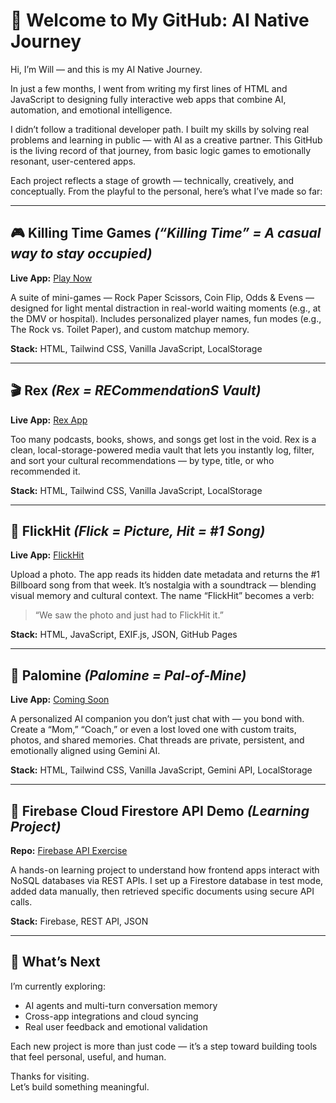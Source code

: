 # 👋 Welcome to My GitHub: AI Native Journey

Hi, I’m Will — and this is my AI Native Journey.

In just a few months, I went from writing my first lines of HTML and JavaScript to designing fully interactive web apps that combine AI, automation, and emotional intelligence.

I didn’t follow a traditional developer path. I built my skills by solving real problems and learning in public — with AI as a creative partner. This GitHub is the living record of that journey, from basic logic games to emotionally resonant, user-centered apps.

Each project reflects a stage of growth — technically, creatively, and conceptually. From the playful to the personal, here’s what I’ve made so far:

---

## 🎮 Killing Time Games _(“Killing Time” = A casual way to stay occupied)_

**Live App:** [Play Now](https://willco8.github.io/AI_Native_Journey/KillingTimeGames/)

A suite of mini-games — Rock Paper Scissors, Coin Flip, Odds & Evens — designed for light mental distraction in real-world waiting moments (e.g., at the DMV or hospital). Includes personalized player names, fun modes (e.g., The Rock vs. Toilet Paper), and custom matchup memory.

**Stack:** HTML, Tailwind CSS, Vanilla JavaScript, LocalStorage

---

## 🎬 Rex _(Rex = RECommendationS Vault)_

**Live App:** [Rex App](https://willco8.github.io/rex-app/)

Too many podcasts, books, shows, and songs get lost in the void. Rex is a clean, local-storage-powered media vault that lets you instantly log, filter, and sort your cultural recommendations — by type, title, or who recommended it.

**Stack:** HTML, Tailwind CSS, Vanilla JavaScript, LocalStorage

---

## 📸 FlickHit _(Flick = Picture, Hit = #1 Song)_

**Live App:** [FlickHit](https://willco8.github.io/AI_Native_Journey/FlickHit/)

Upload a photo. The app reads its hidden date metadata and returns the #1 Billboard song from that week. It’s nostalgia with a soundtrack — blending visual memory and cultural context. The name “FlickHit” becomes a verb:  
> “We saw the photo and just had to FlickHit it.”

**Stack:** HTML, JavaScript, EXIF.js, JSON, GitHub Pages

---

## 🤖 Palomine _(Palomine = Pal-of-Mine)_

**Live App:** [Coming Soon](https://willco8.github.io/AI_Native_Journey/Palomine/)

A personalized AI companion you don’t just chat with — you bond with. Create a “Mom,” “Coach,” or even a lost loved one with custom traits, photos, and shared memories. Chat threads are private, persistent, and emotionally aligned using Gemini AI.

**Stack:** HTML, Tailwind CSS, Vanilla JavaScript, Gemini API, LocalStorage

---

## 🧪 Firebase Cloud Firestore API Demo _(Learning Project)_

**Repo:** [Firebase API Exercise](https://github.com/willco8/firebase-firestore-api-exercise)

A hands-on learning project to understand how frontend apps interact with NoSQL databases via REST APIs. I set up a Firestore database in test mode, added data manually, then retrieved specific documents using secure API calls.

**Stack:** Firebase, REST API, JSON

---

## 🧠 What’s Next

I’m currently exploring:

- AI agents and multi-turn conversation memory  
- Cross-app integrations and cloud syncing  
- Real user feedback and emotional validation

Each new project is more than just code — it’s a step toward building tools that feel personal, useful, and human.

Thanks for visiting.  
Let’s build something meaningful.
